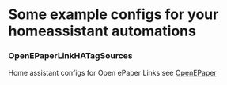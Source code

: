 # Some example configs for your homeassistant automations


### OpenEPaperLinkHATagSources
Home assistant configs for Open ePaper Links see [OpenEPaper](OpenEPaper)